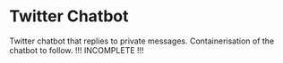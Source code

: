# Twitter Chatbot
Twitter chatbot that replies to private messages. Containerisation of the chatbot to follow. 
!!! INCOMPLETE !!!
